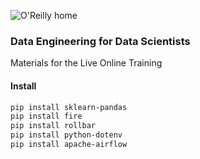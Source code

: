 ![O'Reilly home](https://cdn.oreillystatic.com/images/sitewide-headers/oreilly_logo_mark_red.svg)



### Data Engineering for Data Scientists

Materials for the Live Online Training



#### Install

```sh
pip install sklearn-pandas
pip install fire
pip install rollbar
pip install python-dotenv
pip install apache-airflow
```
